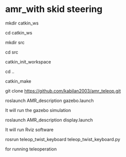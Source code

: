 # amr_with skid steering 

mkdir catkin_ws


cd catkin_ws


mkdir src


cd src



catkin_init_workspace

cd ..


catkin_make


git clone https://github.com/kabilan2003/amr_teleop.git




roslaunch AMR_description gazebo.launch

It will run the gazebo simulation


roslaunch AMR_description display.launch

It will run Rviz software



rosrun teleop_twist_keyboard  teleop_twist_keyboard.py 

for running teleoperation 
